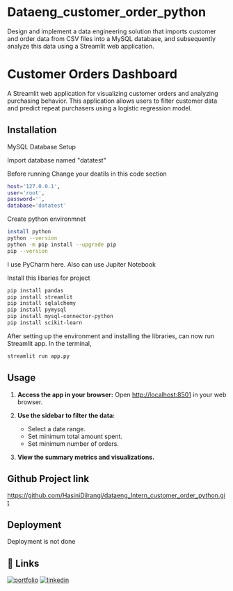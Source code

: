
# Dataeng_customer_order_python

Design and implement a data engineering solution that imports customer and order data from CSV files into a MySQL database, and subsequently analyze this data using a Streamlit web application.

# Customer Orders Dashboard

A Streamlit web application for visualizing customer orders and analyzing purchasing behavior. This application allows users to filter customer data and predict repeat purchasers using a logistic regression model.



## Installation

MySQL Database Setup

Import  database named "datatest" 

Before running Change your deatils  in this code section
```bash
host='127.0.0.1',
user='root',
password='',
database='datatest'

```

Create python environmnet
```bash
install python
python --version
python -m pip install --upgrade pip
pip --version

```
I use PyCharm here. Also can use Jupiter Notebook  

Install this libaries for project 

```bash
pip install pandas
pip install streamlit
pip install sqlalchemy
pip install pymysql
pip install mysql-connector-python
pip install scikit-learn

```

After setting up the environment and installing the libraries, can now run Streamlit app. In the terminal,
```bash
streamlit run app.py

```

## Usage

1. **Access the app in your browser:**
   Open [http://localhost:8501](http://localhost:8501) in your web browser.

2. **Use the sidebar to filter the data:**
   - Select a date range.
   - Set minimum total amount spent.
   - Set minimum number of orders.

3. **View the summary metrics and visualizations.**
## Github Project link

https://github.com/HasiniDilrangi/dataeng_Intern_customer_order_python.git


## Deployment


Deployment is not done


## 🔗 Links
[![portfolio](https://img.shields.io/badge/my_portfolio-000?style=for-the-badge&logo=ko-fi&logoColor=white)](https://hasinidilrangi.github.io/)
[![linkedin](https://img.shields.io/badge/linkedin-0A66C2?style=for-the-badge&logo=linkedin&logoColor=white)](https://www.linkedin.com/in/hasini-dilrangi-2b76b5285/)



